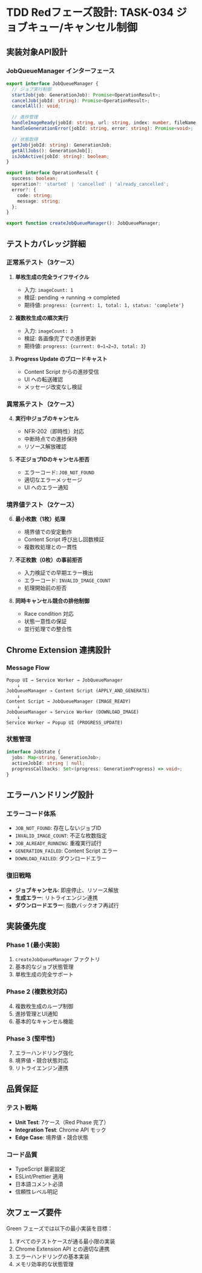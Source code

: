 # TDD Redフェーズ設計: TASK-034 ジョブキュー/キャンセル制御

## 実装対象API設計

### JobQueueManager インターフェース

```typescript
export interface JobQueueManager {
  // ジョブ実行制御
  startJob(job: GenerationJob): Promise<OperationResult>;
  cancelJob(jobId: string): Promise<OperationResult>;
  cancelAll(): void;

  // 進捗管理
  handleImageReady(jobId: string, url: string, index: number, fileName: string): Promise<void>;
  handleGenerationError(jobId: string, error: string): Promise<void>;

  // 状態取得
  getJob(jobId: string): GenerationJob;
  getAllJobs(): GenerationJob[];
  isJobActive(jobId: string): boolean;
}

export interface OperationResult {
  success: boolean;
  operation?: 'started' | 'cancelled' | 'already_cancelled';
  error?: {
    code: string;
    message: string;
  };
}

export function createJobQueueManager(): JobQueueManager;
```

## テストカバレッジ詳細

### 正常系テスト（3ケース）

1. **単枚生成の完全ライフサイクル**
   - 入力: `imageCount: 1`
   - 検証: pending → running → completed
   - 期待値: `progress: {current: 1, total: 1, status: 'complete'}`

2. **複数枚生成の順次実行**
   - 入力: `imageCount: 3`
   - 検証: 各画像完了での進捗更新
   - 期待値: `progress: {current: 0→1→2→3, total: 3}`

3. **Progress Update のブロードキャスト**
   - Content Script からの進捗受信
   - UI への転送確認
   - メッセージ改変なし検証

### 異常系テスト（2ケース）

4. **実行中ジョブのキャンセル**
   - NFR-202（即時性）対応
   - 中断時点での進捗保持
   - リソース解放確認

5. **不正ジョブIDのキャンセル拒否**
   - エラーコード: `JOB_NOT_FOUND`
   - 適切なエラーメッセージ
   - UI へのエラー通知

### 境界値テスト（2ケース）

6. **最小枚数（1枚）処理**
   - 境界値での安定動作
   - Content Script 呼び出し回数検証
   - 複数枚処理との一貫性

7. **不正枚数（0枚）の事前拒否**
   - 入力検証での早期エラー検出
   - エラーコード: `INVALID_IMAGE_COUNT`
   - 処理開始前の拒否

8. **同時キャンセル競合の排他制御**
   - Race condition 対応
   - 状態一意性の保証
   - 並行処理での整合性

## Chrome Extension 連携設計

### Message Flow

```
Popup UI → Service Worker → JobQueueManager
    ↓
JobQueueManager → Content Script (APPLY_AND_GENERATE)
    ↓
Content Script → JobQueueManager (IMAGE_READY)
    ↓
JobQueueManager → Service Worker (DOWNLOAD_IMAGE)
    ↓
Service Worker → Popup UI (PROGRESS_UPDATE)
```

### 状態管理

```typescript
interface JobState {
  jobs: Map<string, GenerationJob>;
  activeJobId: string | null;
  progressCallbacks: Set<(progress: GenerationProgress) => void>;
}
```

## エラーハンドリング設計

### エラーコード体系

- `JOB_NOT_FOUND`: 存在しないジョブID
- `INVALID_IMAGE_COUNT`: 不正な枚数指定
- `JOB_ALREADY_RUNNING`: 重複実行試行
- `GENERATION_FAILED`: Content Script エラー
- `DOWNLOAD_FAILED`: ダウンロードエラー

### 復旧戦略

- **ジョブキャンセル**: 即座停止、リソース解放
- **生成エラー**: リトライエンジン連携
- **ダウンロードエラー**: 指数バックオフ再試行

## 実装優先度

### Phase 1 (最小実装)
1. `createJobQueueManager` ファクトリ
2. 基本的なジョブ状態管理
3. 単枚生成の完全サポート

### Phase 2 (複数枚対応)
4. 複数枚生成のループ制御
5. 進捗管理とUI通知
6. 基本的なキャンセル機能

### Phase 3 (堅牢性)
7. エラーハンドリング強化
8. 境界値・競合状態対応
9. リトライエンジン連携

## 品質保証

### テスト戦略
- **Unit Test**: 7ケース（Red Phase 完了）
- **Integration Test**: Chrome API モック
- **Edge Case**: 境界値・競合状態

### コード品質
- TypeScript 厳密設定
- ESLint/Prettier 適用
- 日本語コメント必須
- 信頼性レベル明記

## 次フェーズ要件

Green フェーズでは以下の最小実装を目標：
1. すべてのテストケースが通る最小限の実装
2. Chrome Extension API との適切な連携
3. エラーハンドリングの基本実装
4. メモリ効率的な状態管理